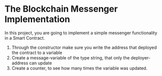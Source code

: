 # The Blockchain Messenger Implementation
In this project, you are going to implement a simple messenger functionality in a Smart Contract.

1. Through the constructor make sure you write the address that deployed the contract to a variable
2. Create a message-variable of the type string, that only the deployer-address can update
3. Create a counter, to see how many times the variable was updated.
